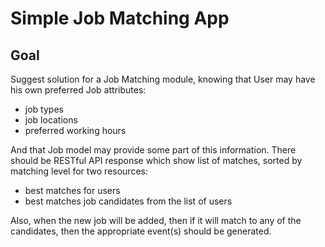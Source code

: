 # Simple Job Matching App

## Goal

Suggest solution for a Job Matching module, knowing that User may have his own preferred Job attributes:

- job types
- job locations
- preferred working hours

And that Job model may provide some part of this information.
There should be RESTful API response which show list of matches, sorted by matching level for two resources:

- best matches for users
- best matches job candidates from the list of users

Also, when the new job will be added, then if it will match to any of the candidates, then the appropriate event(s) should be generated.
